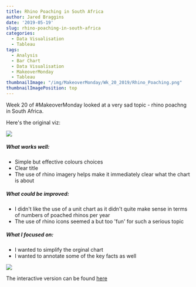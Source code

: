 ```yaml
---
title: Rhino Poaching in South Africa
author: Jared Braggins
date: '2019-05-19'
slug: rhino-poaching-in-south-africa
categories:
  - Data Visualisation
  - Tableau
tags:
  - Analysis
  - Bar Chart
  - Data Visualisation
  - MakeoverMonday
  - Tableau
thumbnailImage: "/img/MakeoverMonday/Wk_20_2019/Rhino_Poaching.png"
thumbnailImagePosition: top
---
```


Week 20 of #MakeoverMonday looked at a very sad topic - rhino poachng in South Africa.

Here's the original viz:

<img src="img/MakeoverMonday/Wk_20_2019/RhinoGraph-2016Stats-2.jpg">

##### What works well:
- Simple but effective colours choices
- Clear title
- The use of rhino imagery helps make it immediately clear what the chart is about


##### What could be improved:
- I didn't like the use of a unit chart as it didn't quite make sense in terms of numbers of poached rhinos per year
- The use of rhino icons seemed a but too 'fun' for such a serious topic

##### What I focused on:
- I wanted to simplify the orginal chart
- I wanted to annotate some of the key facts as well

<img src="/img/MakeoverMonday/Wk_20_2019/Rhino_Poaching.png">

The interactive version can be found [here](https://public.tableau.com/profile/jared.braggins2936#!/vizhome/Rhinoviz/Dashboard1)
